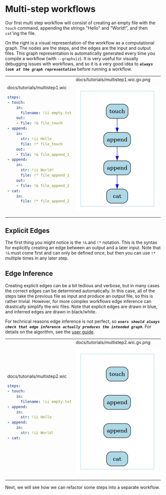 # Multi-step workflows

Our first multi step workflow will consist of creating an empty file with the `touch` command, appending the strings "Hello" and "World!", and then `cat`'ing the file.

On the right is a visual representation of the workflow as a computational graph. The nodes are the steps, and the edges are the input and output files. This graph representation is automatically generated every time you compile a workflow (with `--graphviz`). It is very useful for visually debugging issues with workflows, and so it is a very good idea to ***`always look at the graph representation`*** before running a workflow.

<table>
<tr>
<td>
docs/tutorials/multistep1.wic

```yaml
steps:
- touch:
    in:
      filename: !ii empty.txt
    out:
    - file: !& file_touch
- append:
    in:
      str: !ii Hello
      file: !* file_touch
    out:
    - file: !& file_append_1
- append:
    in:
      str: !ii World!
      file: !* file_append_1
    out:
    - file: !& file_append_2
- cat:
    in:
      file: !* file_append_2
```

</td>
<td>
docs/tutorials/multistep1.wic.gv.png

![Multistep](multistep1.wic.gv.png)

</td>
</tr>
</table>

## Explicit Edges

The first thing you might notice is the `!&` and `!*` notation. This is the syntax for explicitly creating an edge between an output and a later input. Note that `!&` must come first and can only be defined once, but then you can use `!*` multiple times in any later step.

## Edge Inference

Creating explicit edges can be a bit tedious and verbose, but in many cases the correct edges can be determined automatically. In this case, all of the steps take the previous file as input and produce an output file, so this is rather trivial. However, for more complex workflows edge inference can drastically simplify the wic files. Note that explicit edges are drawn in blue, and inferred edges are drawn in black/white.

For technical reasons edge inference is not perfect, so ***`users should always check that edge inference actually produces the intended graph`***. For details on the algorithm, see the [user guide](../userguide.md/#edge-inference-algorithm).

<table>
<tr>
<td>
docs/tutorials/multistep2.wic

```yaml
steps:
- touch:
    in:
      filename: !ii empty.txt
- append:
    in:
      str: !ii Hello
- append:
    in:
      str: !ii World!
- cat:
```

</td>
<td>
docs/tutorials/multistep2.wic.gv.png

![Multistep](multistep2.wic.gv.png)

</td>
</tr>
</table>

Next, we will see how we can refactor some steps into a separate workflow.